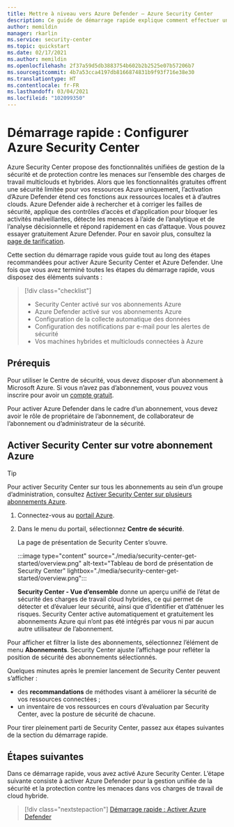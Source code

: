 ```yaml
---
title: Mettre à niveau vers Azure Defender – Azure Security Center
description: Ce guide de démarrage rapide explique comment effectuer une mise à niveau vers Azure Defender de Security Center pour renforcer la sécurité.
author: memildin
manager: rkarlin
ms.service: security-center
ms.topic: quickstart
ms.date: 02/17/2021
ms.author: memildin
ms.openlocfilehash: 2f37a59d5db3883754b602b2b2525e07b57206b7
ms.sourcegitcommit: 4b7a53cca4197db8166874831b9f93f716e38e30
ms.translationtype: HT
ms.contentlocale: fr-FR
ms.lasthandoff: 03/04/2021
ms.locfileid: "102099350"
---
```

# <a name="quickstart-set-up-azure-security-center"></a>Démarrage rapide : Configurer Azure Security Center

Azure Security Center propose des fonctionnalités unifiées de gestion de la sécurité et de protection contre les menaces sur l’ensemble des charges de travail multiclouds et hybrides. Alors que les fonctionnalités gratuites offrent une sécurité limitée pour vos ressources Azure uniquement, l’activation d’Azure Defender étend ces fonctions aux ressources locales et à d’autres clouds. Azure Defender aide à rechercher et à corriger les failles de sécurité, applique des contrôles d’accès et d’application pour bloquer les activités malveillantes, détecte les menaces à l’aide de l’analytique et de l’analyse décisionnelle et répond rapidement en cas d’attaque. Vous pouvez essayer gratuitement Azure Defender. Pour en savoir plus, consultez la [page de tarification](https://azure.microsoft.com/pricing/details/security-center/).

Cette section du démarrage rapide vous guide tout au long des étapes recommandées pour activer Azure Security Center et Azure Defender. Une fois que vous avez terminé toutes les étapes du démarrage rapide, vous disposez des éléments suivants :

> [!div class="checklist"]
> * Security Center activé sur vos abonnements Azure
> * Azure Defender activé sur vos abonnements Azure
> * Configuration de la collecte automatique des données
> * Configuration des notifications par e-mail pour les alertes de sécurité
> * Vos machines hybrides et multiclouds connectées à Azure

## <a name="prerequisites"></a>Prérequis
Pour utiliser le Centre de sécurité, vous devez disposer d’un abonnement à Microsoft Azure. Si vous n’avez pas d’abonnement, vous pouvez vous inscrire pour avoir un [compte gratuit](https://azure.microsoft.com/pricing/free-trial/).

Pour activer Azure Defender dans le cadre d’un abonnement, vous devez avoir le rôle de propriétaire de l’abonnement, de collaborateur de l’abonnement ou d’administrateur de la sécurité.

## <a name="enable-security-center-on-your-azure-subscription"></a>Activer Security Center sur votre abonnement Azure

> [!TIP]
> Pour activer Security Center sur tous les abonnements au sein d’un groupe d’administration, consultez [Activer Security Center sur plusieurs abonnements Azure](onboard-management-group.md).

1. Connectez-vous au [portail Azure](https://azure.microsoft.com/features/azure-portal/).

1. Dans le menu du portail, sélectionnez **Centre de sécurité**. 

    La page de présentation de Security Center s’ouvre.

    :::image type="content" source="./media/security-center-get-started/overview.png" alt-text="Tableau de bord de présentation de Security Center" lightbox="./media/security-center-get-started/overview.png":::

    **Security Center - Vue d’ensemble** donne un aperçu unifié de l’état de sécurité des charges de travail cloud hybrides, ce qui permet de détecter et d’évaluer leur sécurité, ainsi que d’identifier et d’atténuer les risques. Security Center active automatiquement et gratuitement les abonnements Azure qui n’ont pas été intégrés par vous ni par aucun autre utilisateur de l’abonnement.

Pour afficher et filtrer la liste des abonnements, sélectionnez l’élément de menu **Abonnements**. Security Center ajuste l’affichage pour refléter la position de sécurité des abonnements sélectionnés. 

Quelques minutes après le premier lancement de Security Center peuvent s’afficher :

- des **recommandations** de méthodes visant à améliorer la sécurité de vos ressources connectées ;
- un inventaire de vos ressources en cours d’évaluation par Security Center, avec la posture de sécurité de chacune.

Pour tirer pleinement parti de Security Center, passez aux étapes suivantes de la section du démarrage rapide.



## <a name="next-steps"></a>Étapes suivantes
Dans ce démarrage rapide, vous avez activé Azure Security Center. L’étape suivante consiste à activer Azure Defender pour la gestion unifiée de la sécurité et la protection contre les menaces dans vos charges de travail de cloud hybride.

> [!div class="nextstepaction"]
> [Démarrage rapide : Activer Azure Defender](enable-azure-defender.md)
